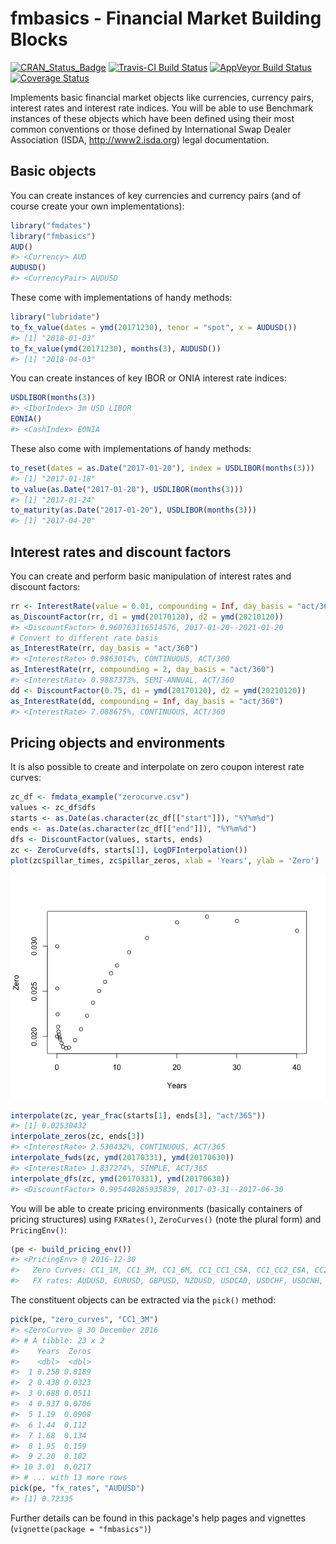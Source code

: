 
<!-- README.md is generated from README.Rmd. Please edit that file -->
fmbasics - Financial Market Building Blocks
===========================================

[![CRAN\_Status\_Badge](https://www.r-pkg.org/badges/version/fmbasics)](https://cran.r-project.org/package=fmbasics) [![Travis-CI Build Status](https://travis-ci.org/imanuelcostigan/fmbasics.svg?branch=master)](https://travis-ci.org/imanuelcostigan/fmbasics) [![AppVeyor Build Status](https://ci.appveyor.com/api/projects/status/github/imanuelcostigan/fmbasics?branch=master&svg=true)](https://ci.appveyor.com/project/imanuelcostigan/fmbasics) [![Coverage Status](https://img.shields.io/codecov/c/github/imanuelcostigan/fmbasics/master.svg)](https://codecov.io/github/imanuelcostigan/fmbasics?branch=master)

Implements basic financial market objects like currencies, currency pairs, interest rates and interest rate indices. You will be able to use Benchmark instances of these objects which have been defined using their most common conventions or those defined by International Swap Dealer Association (ISDA, <http://www2.isda.org>) legal documentation.

Basic objects
-------------

You can create instances of key currencies and currency pairs (and of course create your own implementations):

``` r
library("fmdates")
library("fmbasics")
AUD()
#> <Currency> AUD
AUDUSD()
#> <CurrencyPair> AUDUSD
```

These come with implementations of handy methods:

``` r
library("lubridate")
to_fx_value(dates = ymd(20171230), tenor = "spot", x = AUDUSD())
#> [1] "2018-01-03"
to_fx_value(ymd(20171230), months(3), AUDUSD())
#> [1] "2018-04-03"
```

You can create instances of key IBOR or ONIA interest rate indices:

``` r
USDLIBOR(months(3))
#> <IborIndex> 3m USD LIBOR
EONIA()
#> <CashIndex> EONIA
```

These also come with implementations of handy methods:

``` r
to_reset(dates = as.Date("2017-01-20"), index = USDLIBOR(months(3)))
#> [1] "2017-01-18"
to_value(as.Date("2017-01-20"), USDLIBOR(months(3)))
#> [1] "2017-01-24"
to_maturity(as.Date("2017-01-20"), USDLIBOR(months(3)))
#> [1] "2017-04-20"
```

Interest rates and discount factors
-----------------------------------

You can create and perform basic manipulation of interest rates and discount factors:

``` r
rr <- InterestRate(value = 0.01, compounding = Inf, day_basis = "act/365")
as_DiscountFactor(rr, d1 = ymd(20170120), d2 = ymd(20210120))
#> <DiscountFactor> 0.960763116514576, 2017-01-20--2021-01-20
# Convert to different rate basis
as_InterestRate(rr, day_basis = "act/360")
#> <InterestRate> 0.9863014%, CONTINUOUS, ACT/360
as_InterestRate(rr, compounding = 2, day_basis = "act/360")
#> <InterestRate> 0.9887373%, SEMI-ANNUAL, ACT/360
dd <- DiscountFactor(0.75, d1 = ymd(20170120), d2 = ymd(20210120))
as_InterestRate(dd, compounding = Inf, day_basis = "act/360")
#> <InterestRate> 7.088675%, CONTINUOUS, ACT/360
```

Pricing objects and environments
--------------------------------

It is also possible to create and interpolate on zero coupon interest rate curves:

``` r
zc_df <- fmdata_example("zerocurve.csv")
values <- zc_df$dfs
starts <- as.Date(as.character(zc_df[["start"]]), "%Y%m%d")
ends <- as.Date(as.character(zc_df[["end"]]), "%Y%m%d")
dfs <- DiscountFactor(values, starts, ends)
zc <- ZeroCurve(dfs, starts[1], LogDFInterpolation())
plot(zc$pillar_times, zc$pillar_zeros, xlab = 'Years', ylab = 'Zero')
```

![](inst/README-unnamed-chunk-7-1.png)

``` r
interpolate(zc, year_frac(starts[1], ends[3], "act/365"))
#> [1] 0.02530432
interpolate_zeros(zc, ends[3])
#> <InterestRate> 2.530432%, CONTINUOUS, ACT/365
interpolate_fwds(zc, ymd(20170331), ymd(20170630))
#> <InterestRate> 1.837274%, SIMPLE, ACT/365
interpolate_dfs(zc, ymd(20170331), ymd(20170630))
#> <DiscountFactor> 0.995440285935839, 2017-03-31--2017-06-30
```

You will be able to create pricing environments (basically containers of pricing structures) using `FXRates()`, `ZeroCurves()` (note the plural form) and `PricingEnv()`:

``` r
(pe <- build_pricing_env())
#> <PricingEnv> @ 2016-12-30
#>   Zero Curves: CC1_1M, CC1_3M, CC1_6M, CC1_CC1_CSA, CC1_CC2_CSA, CC2_CC2_CSA, CC2_NON_CSA, CC2_1M, CC2_3M, CC2_6M
#>   FX rates: AUDUSD, EURUSD, GBPUSD, NZDUSD, USDCAD, USDCHF, USDCNH, USDCNY, USDJPY, USDNOK, USDSGD
```

The constituent objects can be extracted via the `pick()` method:

``` r
pick(pe, "zero_curves", "CC1_3M")
#> <ZeroCurve> @ 30 December 2016 
#> # A tibble: 23 x 2
#>    Years  Zeros
#>    <dbl>  <dbl>
#>  1 0.258 0.0189
#>  2 0.438 0.0323
#>  3 0.688 0.0511
#>  4 0.937 0.0706
#>  5 1.19  0.0908
#>  6 1.44  0.112 
#>  7 1.68  0.134 
#>  8 1.95  0.159 
#>  9 2.20  0.182 
#> 10 3.01  0.0217
#> # ... with 13 more rows
pick(pe, "fx_rates", "AUDUSD")
#> [1] 0.72335
```

Further details can be found in this package's help pages and vignettes (`vignette(package = "fmbasics")`)
